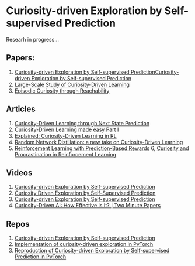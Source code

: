 # Curiosity-driven Exploration by Self-supervised Prediction

Researh in progress...

## Papers:
1. [Curiosity-driven Exploration by Self-supervised PredictionCuriosity-driven Exploration by Self-supervised Prediction](https://pathak22.github.io/noreward-rl/)
2. [Large-Scale Study of Curiosity-Driven Learning](https://pathak22.github.io/large-scale-curiosity/)
3. [Episodic Curiosity through Reachability](https://arxiv.org/abs/1810.02274)

## Articles
1. [Curiosity-Driven Learning through Next State Prediction](https://medium.com/data-from-the-trenches/curiosity-driven-learning-through-next-state-prediction-f7f4e2f592fa)
2. [Curiosity-Driven Learning made easy Part I](https://towardsdatascience.com/curiosity-driven-learning-made-easy-part-i-d3e5a2263359)
3. [Explained: Curiosity-Driven Learning in RL](https://towardsdatascience.com/explained-curiosity-driven-learning-in-rl-exploration-by-random-network-distillation-72b18e69eb1b)
4. [Random Network Distillation: a new take on Curiosity-Driven Learning](https://medium.com/data-from-the-trenches/curiosity-driven-learning-through-random-network-distillation-488ffd8e5938)
5. [Reinforcement Learning with Prediction-Based Rewards](https://openai.com/blog/reinforcement-learning-with-prediction-based-rewards/)
6, [Curiosity and Procrastination in Reinforcement Learning](https://ai.googleblog.com/2018/10/curiosity-and-procrastination-in.html)

## Videos
1. [Curiosity-driven Exploration by Self-supervised Prediction](https://www.youtube.com/watch?v=_Z9ZP1eiKsI)
2. [Curiosity Driven Exploration by Self-Supervised Prediction](https://www.youtube.com/watch?v=J3FHOyhUn3A)
3. [Curiosity-driven Exploration by Self-supervised Prediction](https://vimeo.com/237270588)
4. [Curiosity-Driven AI: How Effective Is It? | Two Minute Papers](https://www.youtube.com/watch?v=9S2g7iixB9c)

## Repos
1. [Curiosity-driven Exploration by Self-supervised Prediction](https://github.com/jcwleo/curiosity-driven-exploration-pytorch)
2. [Implementation of curiosity-driven exploration in PyTorch](https://github.com/srama2512/curiosity-driven-exploration)
3. [Reproduction of Curiosity-driven Exploration by Self-supervised Prediction in PyTorch](https://github.com/qfettes/CuriosityDrivenExplorationBySelfSupervisedPrediction)

